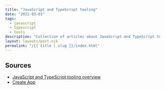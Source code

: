 ```yaml
---
title: "JavaScript and TypeScript tooling"
date: "2021-03-01"
tags:
  - javascript
  - typescript
  - tools
description: "Collection of articles about JavaScript and TypeScript tooling"
layout: layouts/post.njk
permalink: "/{{ title | slug }}/index.html"
---
```


## Sources

- [JavaScript and TypeScript tooling overview](https://tooling.js.org)
- [Create App](https://createapp.dev)
